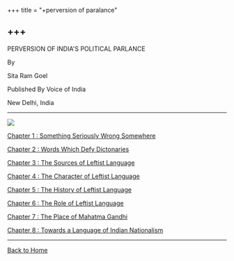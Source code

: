 +++
title = "+perversion of paralance"

+++
------------------------------------------------------------------------

  
  

PERVERSION OF INDIA'S POLITICAL PARLANCE

  

By

Sita Ram Goel

  

Published By Voice of India

  

New Delhi, India

  
  

------------------------------------------------------------------------

  
  

![](http://www.voi.org/books/pipp/pipp.jpg)

  

[Chapter 1 : Something Seriously Wrong Somewhere](ch1.htm)

[Chapter 2 : Words Which Defy Dictonaries](ch2.htm)

[Chapter 3 : The Sources of Leftist Language](ch3.htm)

[Chapter 4 : The Character of Leftist Language](ch4.htm)

[Chapter 5 : The History of Leftist Language](ch5.htm)

[Chapter 6 : The Role of Leftist Language](ch6.htm)

[Chapter 7 : The Place of Mahatma Gandhi](ch7.htm)

[Chapter 8 : Towards a Language of Indian Nationalism](ch8.htm)

  
  

------------------------------------------------------------------------

[Back to Home](http://voiceofdharma.org/books)  
